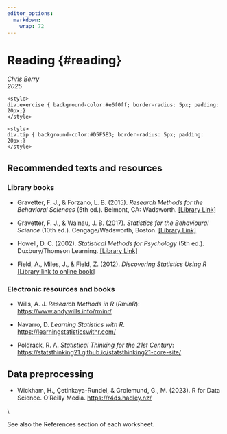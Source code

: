 ```yaml
---
editor_options: 
  markdown: 
    wrap: 72
---
```


# Reading {#reading}

*Chris Berry*\
*2025*



```{=html}
<style>
div.exercise { background-color:#e6f0ff; border-radius: 5px; padding: 20px;}
</style>
```
```{=html}
<style>
div.tip { background-color:#D5F5E3; border-radius: 5px; padding: 20px;}
</style>
```


## Recommended texts and resources


### Library books
- Gravetter, F. J., & Forzano, L. B. (2015). _Research Methods for the Behavioral Sciences_ (5th ed.). Belmont, CA: Wadsworth. [[Library Link]](https://primo.plymouth.ac.uk/permalink/f/13im880/44PLY_ALMA_DS2178645470001281)

- Gravetter, F. J., & Walnau, J. B. (2017). _Statistics for the Behavioural Science_ (10th ed.). Cengage/Wadsworth, Boston. [[Library Link]](https://primo.plymouth.ac.uk/permalink/f/13im880/44PLY_ALMA_DS2179817720001281)

- Howell, D. C. (2002). _Statistical Methods for Psychology_ (5th ed.). Duxbury/Thomson Learning. [[Library Link]](https://primo.plymouth.ac.uk/permalink/f/13im880/44PLY_ALMA_DS2131838180001281)

- Field, A., Miles, J., & Field, Z. (2012). _Discovering Statistics Using R_ [[Library link to online book]](https://primo.plymouth.ac.uk/permalink/f/1o21sji/44PLY_ALMA_DS2176345110001281)


### Electronic resources and books
- Wills, A. J. _Research Methods in R_ (_RminR_): https://www.andywills.info/rminr/

- Navarro, D. _Learning Statistics with R_. https://learningstatisticswithr.com/

- Poldrack, R. A. _Statistical Thinking for the 21st Century_: https://statsthinking21.github.io/statsthinking21-core-site/


## Data preprocessing
- Wickham, H., Çetinkaya-Rundel, & Grolemund, G., M. (2023). R for Data Science. O’Reilly Media.
https://r4ds.hadley.nz/

\

See also the References section of each worksheet.

